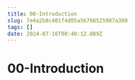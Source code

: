 ```yaml
---
title: 00-Introduction
slug: 7e4a2b8c401f4d05a56766525987a380
tags: []
date: 2024-07-16T00:40:12.889Z
---
```


# 00-Introduction
